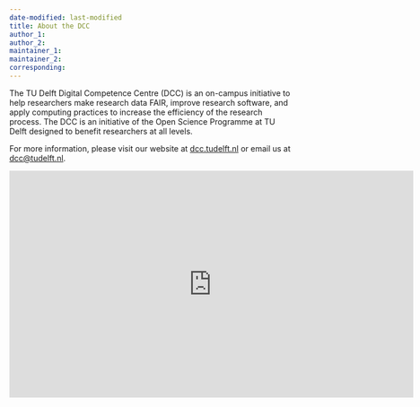 ```yaml
---
date-modified: last-modified
title: About the DCC
author_1:
author_2:
maintainer_1:
maintainer_2:
corresponding:
---
```


The TU Delft Digital Competence Centre (DCC) is an on-campus initiative to help researchers make research data FAIR, improve research software, and apply computing practices to increase the efficiency of the research process. The DCC is an initiative of the Open Science Programme at TU Delft designed to benefit researchers at all levels.

For more information, please visit our website at [dcc.tudelft.nl](https://dcc.tudelft.nl) or email us at [dcc@tudelft.nl](mailto:dcc@tudelft.nl).

<iframe id="DCC video" width="720" height="405" src="https://www.youtube.com/embed/9eoI98_jQpo" frameborder="0" allowfullscreen> </iframe>